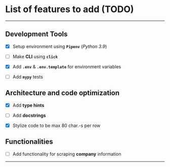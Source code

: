 # List of features to add (TODO)

---

## Development Tools

* [x] Setup environment using **`Pipenv`** (*Python 3.9*)

* [ ] Make **CLI** using **`click`**

* [x] Add **`.env`** & **`.env.template`** for environment variables

* [ ] Add **`mypy`** tests

## Architecture and code optimization

* [x] Add **type hints**

* [ ] Add **docstrings**

* [x] Stylize code to be max 80 char.-s per row

## Functionalities

* [ ] Add functionality for scraping **company** information

---
